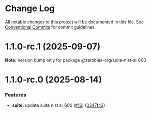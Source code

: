 # Change Log

All notable changes to this project will be documented in this file.
See [Conventional Commits](https://conventionalcommits.org) for commit guidelines.

# 1.1.0-rc.1 (2025-09-07)

**Note:** Version bump only for package @zerobias-org/suite-nist-ai_600





# 1.1.0-rc.0 (2025-08-14)


### Features

* **suite:** update suite nist ai_600 ([#16](https://github.com/zerobias-org/suite/issues/16)) ([0347f43](https://github.com/zerobias-org/suite/commit/0347f43272e16262755ddc279dda8a6e451aa0ae))
